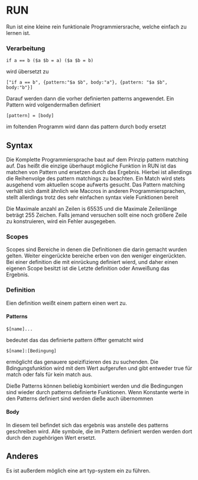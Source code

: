 # RUN

Run ist eine kleine rein funktionale Programmiersrache, welche einfach zu lernen ist. 

### Verarbeitung
    if a == b ($a $b = a) ($a $b = b)
wird übersetzt zu

    ["if a == b", {pattern:"$a $b", body:"a"}, {pattern: "$a $b", body:"b"}]

Darauf werden dann die vorher definierten patterns angewendet.
Ein Pattern wird volgendermaßen definiert
    
    [pattern] = [body]

im foltenden Programm wird dann das pattern durch body ersetzt

## Syntax
Die Komplette Programmiersprache baut auf dem Prinzip pattern matching auf. Das heißt die einzige überhaupt mögliche Funktion in RUN ist das matchen von Pattern und ersetzen durch das Ergebnis. Hierbei ist allerdings die Reihenvolge des pattern matchings zu beachten. Ein Match wird stets ausgehend vom aktuellen scope aufwerts gesucht. Das Pattern matching verhält sich damit ähnlich wie Maccros in anderen Programmiersprachen, stellt allerdings trotz des sehr einfachen syntax viele Funktionen bereit

Die Maximale anzahl an Zeilen is 65535 und die Maximale Zeilenlänge beträgt
255 Zeichen. Falls jemand versuchen sollt eine noch größere Zeile zu konstruieren, wird ein Fehler ausgegeben.

### Scopes

Scopes sind Bereiche in denen die Definitionen die darin gemacht wurden gelten.
Weiter eingerückte bereiche erben von den weniger eingerückten. Bei einer definition die mit einrückung definiert wierd, und daher einen eigenen Scope besitzt ist die Letzte definition oder Anweißung das Ergebnis.

### Definition
Eien definition weißt einem pattern einen wert zu.

#### Patterns

    $[name]...
bedeutet das das definierte pattern öffter gematcht wird

    $[name]:[Bedingung]
ermöglicht das genauere speizifizieren des zu suchenden. Die Bdingungsfunktion wird mit dem Wert aufgerufen und gibt entweder true für match oder fals für kein match aus.

Dieße Patterns können beliebig kombiniert werden und die Bedingungen sind wieder durch patterns definierte Funktionen. Wenn Konstante werte in den Patterns definiert sind werden dieße auch übernommen

#### Body
In diesem teil befindet sich das ergebnis was anstelle des patterns geschreiben wird. Alle symbole, die im Pattern definiert werden werden dort durch den zugehörigen Wert ersetzt.


## Anderes
Es ist außerdem möglich eine art typ-system ein zu führen.
